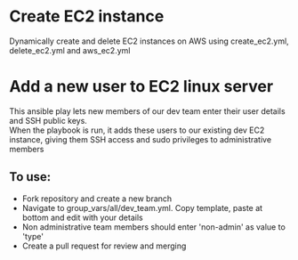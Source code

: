 # Create EC2 instance    
Dynamically create and delete EC2 instances on AWS using create_ec2.yml, delete_ec2.yml and aws_ec2.yml  

# Add a new user to EC2 linux server  
This ansible play lets new members of our dev team enter their user details and SSH public keys.  
When the playbook is run, it adds these users to our existing dev EC2 instance, giving them SSH access and sudo privileges to administrative members  

## To use:
- Fork repository and create a new branch  
- Navigate to group_vars/all/dev_team.yml. Copy template, paste at bottom and edit with your details   
- Non administrative team members should enter 'non-admin' as value to 'type'
- Create a pull request for review and merging    
